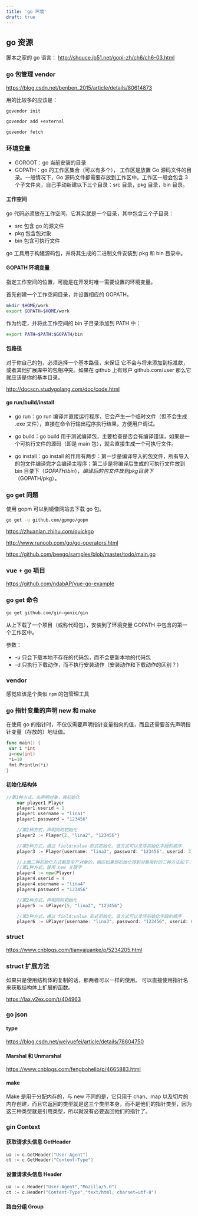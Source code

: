 ```yaml
---
title: 'go 环境'
draft: true
---
```


## go 资源

脚本之家的 go 语言： http://shouce.jb51.net/gopl-zh/ch6/ch6-03.html

### go 包管理 vendor

https://blog.csdn.net/benben_2015/article/details/80614873

用的比较多的应该是：

```bash
govendor init

govendor add +external

govendor fetch
```

### 环境变量

- GOROOT：go 当前安装的目录
- GOPATH：go 的工作区集合（可以有多个）， 工作区是放置 Go 源码文件的目录。一般情况下，Go 源码文件都需要存放到工作区中。工作区一般会包含 3 个子文件夹，自己手动新建以下三个目录：src 目录，pkg 目录，bin 目录。

#### 工作空间

go 代码必须放在工作空间，它其实就是一个目录，其中包含三个子目录：

- src 包含 go 的源文件
- pkg 包含包对象
- bin 包含可执行文件

go 工具用于构建源码包，并将其生成的二进制文件安装到 pkg 和 bin 目录中。

#### GOPATH 环境变量

指定工作空间的位置，可能是在开发时唯一需要设置的环境变量。

首先创建一个工作空间目录，并设置相应的 GOPATH。

```bash
mkdir $HOME/work
export GOPATH=$HOME/work
```

作为约定，并将此工作空间的 bin 子目录添加到 PATH 中：

```bash
export PATH=$PATH:$GOPATH/bin
```

#### 包路径

对于你自己的包，必须选择一个基本路径，来保证 它不会与将来添加到标准款，或者其他扩展库中的包相冲突。如果在 github 上有账户 github.com/user 那么它就应该是你的基本目录。

http://docscn.studygolang.com/doc/code.html

#### go run/build/install

- go run：go run 编译并直接运行程序，它会产生一个临时文件（但不会生成 .exe 文件），直接在命令行输出程序执行结果，方便用户调试。

- go build：go build 用于测试编译包，主要检查是否会有编译错误，如果是一个可执行文件的源码（即是 main 包），就会直接生成一个可执行文件。

- go install：go install 的作用有两步：第一步是编译导入的包文件，所有导入的包文件编译完才会编译主程序；第二步是将编译后生成的可执行文件放到 bin 目录下（$GOPATH/bin），编译后的包文件放到 pkg 目录下（$GOPATH/pkg）。

### go get 问题

使用 gopm 可以到镜像网站去下载 go 包。

```bash
go get -u github.com/gpmgo/gopm
```

https://zhuanlan.zhihu.com/quickgo

http://www.runoob.com/go/go-operators.html

https://github.com/beego/samples/blob/master/todo/main.go

### vue + go 项目

https://github.com/ndabAP/vue-go-example

### go get 命令

```bash
go get github.com/gin-gonic/gin
```

从上下载了一个项目（或称代码包），安装到了环境变量 GOPATH 中包含的第一个工作区中。

参数：

- -u 只会下载本地不存在的代码包，而不会更新本地的代码包
- -d 只执行下载动作，而不执行安装动作（安装动作和下载动作的区别？）

### vendor

感觉应该是个类似 `npm` 的包管理工具

### go 指针变量的声明 new 和 make

在使用 go 的指针时，不仅仅需要声明指针变量指向的值，而且还需要首先声明指针变量（存放的）地址值。

```go
func main() {
 var i *int
 i=new(int)
 *i=10
 fmt.Println(*i)
}
```

#### 初始化结构体

```go
//第1种方式，先声明对象，再初始化
    var player1 Player
    player1.userid = 1
    player1.username = "lina1"
    player1.password = "123456"

    //第2种方式，声明同时初始化
    player2 := Player{2, "lina2", "123456"}

    //第3种方式，通过 field:value 形式初始化，该方式可以灵活初始化字段的顺序
    player3 := Player{username: "lina3", password: "123456", userid: 3}

    //上面三种初始化方式都是生产对象的，相应如果想初始化得到对象指针的三种方法如下：
    //第1种方式，使用 new 关键字
    player4 := new(Player)
    player4.userid = 4
    player4.username = "lina4"
    player4.password = "123456"

    //第2种方式，声明同时初始化
    player5 := &Player{5, "lina2", "123456"}

    //第3种方式，通过 field:value 形式初始化，该方式可以灵活初始化字段的顺序
    player6 := &Player{username: "lina3", password: "123456", userid: 6}
```

### struct

https://www.cnblogs.com/tianyajuanke/p/5234205.html

### struct 扩展方法

如果只是使用结构体的复制的话，那两者可以一样的使用。 可以直接使用指针名来获取结构体上扩展的函数。

https://lax.v2ex.com/t/404963

### go json

#### type

https://blog.csdn.net/weiyuefei/article/details/78604750

#### Marshal 和 Unmarshal

https://www.cnblogs.com/fengbohello/p/4665883.html

#### make

Make 是用于分配内存的，与 new 不同的是，它只用于 chan、map 以及切片的内存创建，而且它返回的类型就是这三个类型本身，而不是他们的指针类型，因为这三种类型就是引用类型，所以就没有必要返回他们的指针了。

### gin Context

#### 获取请求头信息 GetHeader

```go
ua := c.GetHeader("User-Agent")
ct := c.GetHeader("Content-Type")
```

#### 设置请求头信息 Header

```go
ua := c.Header("User-Agent","Mozilla/5.0")
ct := c.Header("Content-Type","text/html; charset=utf-8")
```

#### 路由分组 Group
